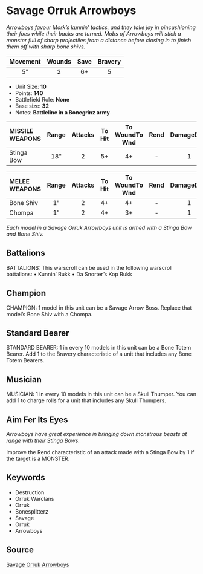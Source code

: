 # Savage Orruk Arrowboys

_Arrowboys favour Mork’s kunnin’ tactics, and they take joy in pincushioning their foes while their backs are turned. Mobs of Arrowboys will stick a monster full of sharp projectiles from a distance before closing in to finish them off with sharp bone shivs._


| Movement | Wounds | Save | Bravery |
|:--------:|:------:|:----:|:-------:|
| 5" | 2 | 6+ | 5 |

* Unit Size: **10**
* Points: **140**
* Battlefield Role: **None**
* Base size: **32**
* Notes: **Battleline in a Bonegrinz army**

| MISSILE WEAPONS | Range | Attacks | To Hit | To WoundTo Wnd | Rend | DamageDmg |
|:---|:--:|:--:|:--:|:--:|:--:|:--:|
| Stinga Bow | 18" | 2 | 5+ | 4+ | - | 1 |


| MELEE WEAPONS | Range | Attacks | To Hit | To WoundTo Wnd | Rend | DamageDmg |
|:---|:--:|:--:|:--:|:--:|:--:|:--:|
| Bone Shiv | 1" | 2 | 4+ | 4+ | - | 1 |
| Chompa | 1" | 2 | 4+ | 3+ | - | 1 |


_Each model in a Savage Orruk Arrowboys unit is armed with a Stinga Bow and Bone Shiv._

## Battalions

BATTALIONS: This warscroll can be used in the following warscroll battalions: • Kunnin’ Rukk • Da Snorter’s Kop Rukk

## Champion

CHAMPION: 1 model in this unit can be a Savage Arrow Boss. Replace that model’s Bone Shiv with a Chompa.

## Standard Bearer

STANDARD BEARER: 1 in every 10 models in this unit can be a Bone Totem Bearer. Add 1 to the Bravery characteristic of a unit that includes any Bone Totem Bearers.

## Musician

MUSICIAN: 1 in every 10 models in this unit can be a Skull Thumper. You can add 1 to charge rolls for a unit that includes any Skull Thumpers.

## Aim Fer Its Eyes

_Arrowboys have great experience in bringing down monstrous beasts at range with their Stinga Bows._

Improve the Rend characteristic of an attack made with a Stinga Bow by 1 if the target is a MONSTER.

## Keywords

* Destruction
* Orruk Warclans
* Orruk
* Bonesplitterz
* Savage
* Orruk
* Arrowboys


## Source

[Savage Orruk Arrowboys](https://wahapedia.ru/aos3/factions/orruk-warclans/Savage-Orruk-Arrowboys)
